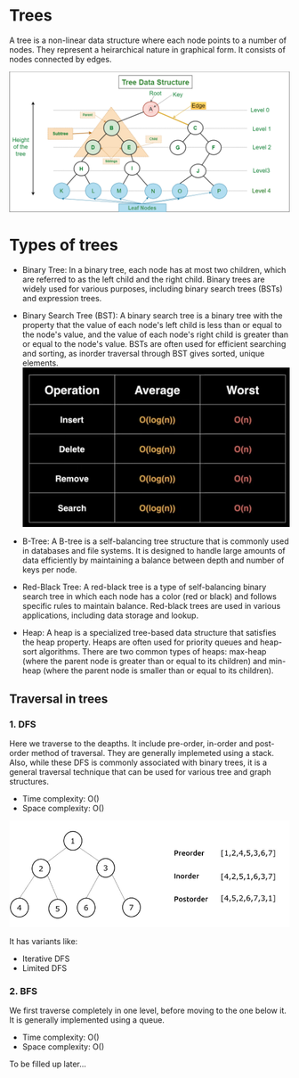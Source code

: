 # Trees
A tree is a non-linear data structure where each node points to a number of nodes. They represent a heirarchical nature in graphical form.  It consists of nodes connected by edges.

![Alt text](image.png)

# Types of trees
- Binary Tree: In a binary tree, each node has at most two children, which are referred to as the left child and the right child. Binary trees are widely used for various purposes, including binary search trees (BSTs) and expression trees.

- Binary Search Tree (BST): A binary search tree is a binary tree with the property that the value of each node's left child is less than or equal to the node's value, and the value of each node's right child is greater than or equal to the node's value. BSTs are often used for efficient searching and sorting, as inorder traversal through BST gives sorted, unique elements. 
![alt text](image-2.png)

- B-Tree: A B-tree is a self-balancing tree structure that is commonly used in databases and file systems. It is designed to handle large amounts of data efficiently by maintaining a balance between depth and number of keys per node.

- Red-Black Tree: A red-black tree is a type of self-balancing binary search tree in which each node has a color (red or black) and follows specific rules to maintain balance. Red-black trees are used in various applications, including data storage and lookup.

- Heap: A heap is a specialized tree-based data structure that satisfies the heap property. Heaps are often used for priority queues and heap-sort algorithms. There are two common types of heaps: max-heap (where the parent node is greater than or equal to its children) and min-heap (where the parent node is smaller than or equal to its children).

## Traversal in trees

### 1. DFS
Here we traverse to the deapths. It include pre-order, in-order and post-order method of traversal. They are generally implemeted using a stack. Also, while these DFS is commonly associated with binary trees, it is a general traversal technique that can be used for various tree and graph structures.
- Time complexity: O()
- Space complexity: O()

![Alt text](image-1.png)

It has variants like:
- Iterative DFS
- Limited DFS

### 2. BFS
We first traverse completely in one level, before moving to the one below it. It is generally implemented using a queue. 
- Time complexity: O()
- Space complexity: O()

To be filled up later...